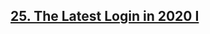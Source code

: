 <h2><a href="https://leetcode.com/problems/the-latest-login-in-2020/?envType=study-plan&id=sql-i">25. The Latest Login in 2020 I
